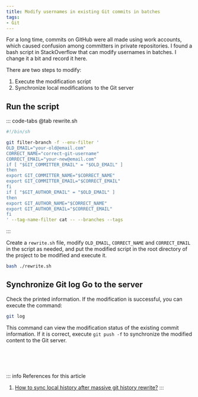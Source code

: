 ```yaml
---
title: Modify usernames in existing Git commits in batches
tags:
- Git
---
```

For a long time, commits on GitHub were all made using work accounts, which caused confusion among committers in private repositories. I found a bash script in StackOverflow that can modify usernames in batches. I change it a bit and record it here.

There are two steps to modify:
1. Execute the modification script
2. Synchronize local modifications to the Git server

## Run the script
::: code-tabs
@tab rewrite.sh
```bash
#!/bin/sh

git filter-branch -f --env-filter '
OLD_EMAIL="your-old@email.com"
CORRECT_NAME="correct-git-username"
CORRECT_EMAIL="your-new@email.com"
if [ "$GIT_COMMITTER_EMAIL" = "$OLD_EMAIL" ]
then
export GIT_COMMITTER_NAME="$CORRECT_NAME"
export GIT_COMMITTER_EMAIL="$CORRECT_EMAIL"
fi
if [ "$GIT_AUTHOR_EMAIL" = "$OLD_EMAIL" ]
then
export GIT_AUTHOR_NAME="$CORRECT_NAME"
export GIT_AUTHOR_EMAIL="$CORRECT_EMAIL"
fi
' --tag-name-filter cat -- --branches --tags
```
:::

Create a `rewrite.sh` file, modify `OLD_EMAIL`, `CORRECT_NAME` and `CORRECT_EMAIL` in the script as needed, and put the modified script in the root directory of the project to be modified and execute it.
```bash
bash ./rewrite.sh
```

## Synchronize Git log Go to the server
Check the printed information. If the modification is successful, you can execute the command:
```bash
git log
```
This command can view the modification status of the existing commit information. If it is correct, execute `git push -f` to synchronize the modified content to the Git server.

<br /><br /><br />

::: info References for this article
1. [How to sync local history after massive git history rewrite?](https://stackoverflow.com/questions/48267025/how-to-sync-local-history-after-massive-git-history-rewrite)
:::
